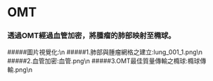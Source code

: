 # OMT
### 透過OMT經過血管加密，將腫瘤的肺部映射至橢球。
#####圖片視覺化:\n
#####1.肺部與腫瘤網格之建立:lung_001_1.png\n
#####2.血管加密:血管.png\n
#####3.OMT最佳質量傳輸之橢球:橢球傳輸.png\n
